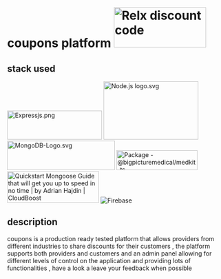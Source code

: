 # coupons platform <img class="rg_i Q4LuWd" src="https://encrypted-tbn0.gstatic.com/images?q=tbn:ANd9GcTXqUlJozImZ6EIB4_aU3kztUEqM8Lwxf3rfxOz2QDVUVsQ6ASlD0w1vgjK7xzwkPu-Swc&amp;usqp=CAU" jsname="Q4LuWd" width="214" height="93" data-index="0" alt="Relx discount code" data-noaft="1">

## stack used
<img alt="Expressjs.png" src="//upload.wikimedia.org/wikipedia/commons/thumb/6/64/Expressjs.png/220px-Expressjs.png" decoding="async" width="220" height="67" srcset="//upload.wikimedia.org/wikipedia/commons/thumb/6/64/Expressjs.png/330px-Expressjs.png 1.5x, //upload.wikimedia.org/wikipedia/commons/thumb/6/64/Expressjs.png/440px-Expressjs.png 2x" data-file-width="465" data-file-height="141">
<img alt="Node.js logo.svg" src="//upload.wikimedia.org/wikipedia/commons/thumb/d/d9/Node.js_logo.svg/220px-Node.js_logo.svg.png" decoding="async" width="220" height="135" srcset="//upload.wikimedia.org/wikipedia/commons/thumb/d/d9/Node.js_logo.svg/330px-Node.js_logo.svg.png 1.5x, //upload.wikimedia.org/wikipedia/commons/thumb/d/d9/Node.js_logo.svg/440px-Node.js_logo.svg.png 2x" data-file-width="590" data-file-height="361">
<img alt="MongoDB-Logo.svg" src="//upload.wikimedia.org/wikipedia/en/thumb/4/45/MongoDB-Logo.svg/250px-MongoDB-Logo.svg.png" decoding="async" width="250" height="68" srcset="//upload.wikimedia.org/wikipedia/en/thumb/4/45/MongoDB-Logo.svg/375px-MongoDB-Logo.svg.png 1.5x, //upload.wikimedia.org/wikipedia/en/thumb/4/45/MongoDB-Logo.svg/500px-MongoDB-Logo.svg.png 2x" data-file-width="527" data-file-height="143">
<img class="rg_i Q4LuWd" src="https://encrypted-tbn0.gstatic.com/images?q=tbn:ANd9GcT54UFfcjJtIV85TbqP7y_1_zds7mKXRQnOUJAs_lkyvMBZSaQK0EG4HyQ0olbwpM-U1w&amp;usqp=CAU" jsname="Q4LuWd" width="188" height="46" data-index="0" alt="Package - @bigpicturemedical/medkit-ts" data-noaft="1">
<img class="rg_i Q4LuWd" src="https://encrypted-tbn0.gstatic.com/images?q=tbn:ANd9GcTko0_uYgwxWkhnXQP8YAEyai-lNN2sTd9Xstv3EEim-_L54VcNzgMYhFDSV4_qA7reqgs&amp;usqp=CAU" jsname="Q4LuWd" width="213" height="73" data-index="0" alt="Quickstart Mongoose Guide that will get you up to speed in no time | by  Adrian Hajdin | CloudBoost" data-noaft="1">
<img src="https://www.gstatic.com/devrel-devsite/prod/ve6010286661f973c8a44ecd021b66ac8957259bcceefb6c1b1428b622ca8a90e/firebase/images/lockup.png" class="devsite-site-logo" alt="Firebase">

## description
coupons is a production ready tested platform that allows providers from 
different industries to share discounts for their customers , the platform supports both providers and customers and an admin panel 
allowing for different levels of control on the application and providing lots of functionalities , have a look a leave your feedback when possible
